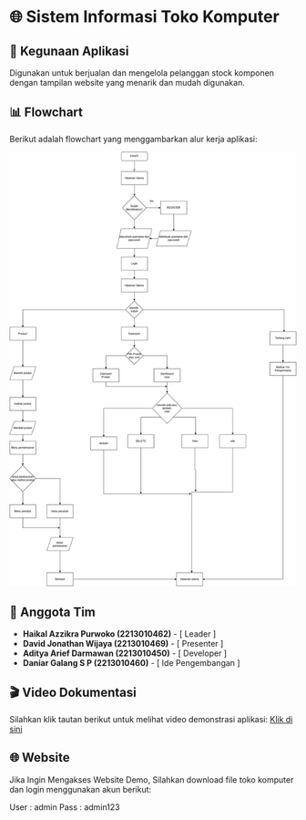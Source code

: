 # 🌐 Sistem Informasi Toko Komputer

## 📝 Kegunaan Aplikasi
Digunakan untuk berjualan dan mengelola pelanggan stock komponen dengan tampilan website yang menarik dan mudah digunakan.

## 📊 Flowchart
Berikut adalah flowchart yang menggambarkan alur kerja aplikasi:

![Flowchart](https://github.com/kampusriset/22h_flask_informasi_toko_komputer/blob/main/flowchart.png)

## 📝 Anggota Tim
- **Haikal Azzikra Purwoko (2213010462)** - [ Leader ]
- **David Jonathan Wijaya (2213010469)** - [ Presenter ]
- **Aditya Arief Darmawan (2213010450)** - [ Developer ]
- **Daniar Galang S P (2213010460)** - [ Ide Pengembangan ]

## 🎬 Video Dokumentasi
Silahkan klik tautan berikut untuk melihat video demonstrasi aplikasi:
[Klik di sini](LINK)

## 🌐 Website
Jika Ingin Mengakses Website Demo, Silahkan download file toko komputer dan login menggunakan akun berikut:

User : admin
Pass : admin123
